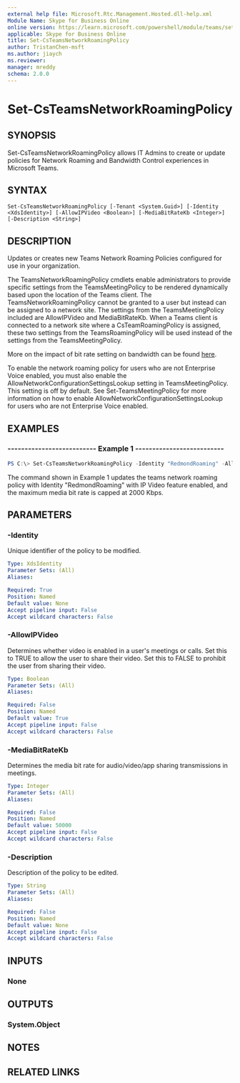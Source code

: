 ```yaml
---
external help file: Microsoft.Rtc.Management.Hosted.dll-help.xml
Module Name: Skype for Business Online
online version: https://learn.microsoft.com/powershell/module/teams/set-csteamsnetworkroamingpolicy
applicable: Skype for Business Online
title: Set-CsTeamsNetworkRoamingPolicy
author: TristanChen-msft
ms.author: jiaych
ms.reviewer: 
manager: mreddy
schema: 2.0.0
---
```


# Set-CsTeamsNetworkRoamingPolicy

## SYNOPSIS

Set-CsTeamsNetworkRoamingPolicy allows IT Admins to create or update policies for Network Roaming and Bandwidth Control experiences in Microsoft Teams.

## SYNTAX

```
Set-CsTeamsNetworkRoamingPolicy [-Tenant <System.Guid>] [-Identity <XdsIdentity>] [-AllowIPVideo <Boolean>] [-MediaBitRateKb <Integer>] [-Description <String>]
```

## DESCRIPTION
Updates or creates new Teams Network Roaming Policies configured for use in your organization.

The TeamsNetworkRoamingPolicy cmdlets enable administrators to provide specific settings from the TeamsMeetingPolicy to be rendered dynamically based upon the location of the Teams client. The TeamsNetworkRoamingPolicy cannot be granted to a user but instead can be assigned to a network site.  The settings from the TeamsMeetingPolicy included are AllowIPVideo and MediaBitRateKb. When a Teams client is connected to a network site where a CsTeamRoamingPolicy is assigned, these two settings from the TeamsRoamingPolicy will be used instead of the settings from the TeamsMeetingPolicy.

More on the impact of bit rate setting on bandwidth can be found [here](https://learn.microsoft.com/microsoftteams/prepare-network).

To enable the network roaming policy for users who are not Enterprise Voice enabled, you must also enable the AllowNetworkConfigurationSettingsLookup setting in TeamsMeetingPolicy. This setting is off by default. See Set-TeamsMeetingPolicy for more information on how to enable AllowNetworkConfigurationSettingsLookup for users who are not Enterprise Voice enabled. 

## EXAMPLES

### -------------------------- Example 1 --------------------------
```powershell
PS C:\> Set-CsTeamsNetworkRoamingPolicy -Identity "RedmondRoaming" -AllowIPVideo $true -MediaBitRateKb 2000 -Description "Redmond campus roaming policy"
```

The command shown in  Example 1 updates the teams network roaming policy with Identity "RedmondRoaming" with IP Video feature enabled, and the maximum media bit rate is capped at 2000 Kbps.

## PARAMETERS

### -Identity
Unique identifier of the policy to be modified.

```yaml
Type: XdsIdentity
Parameter Sets: (All)
Aliases:

Required: True
Position: Named
Default value: None
Accept pipeline input: False
Accept wildcard characters: False
```

### -AllowIPVideo
Determines whether video is enabled in a user's meetings or calls. 
Set this to TRUE to allow the user to share their video. Set this to FALSE to prohibit the user from sharing their video.

```yaml
Type: Boolean
Parameter Sets: (All)
Aliases:

Required: False
Position: Named
Default value: True
Accept pipeline input: False
Accept wildcard characters: False
```

### -MediaBitRateKb
Determines the media bit rate for audio/video/app sharing transmissions in meetings.

```yaml
Type: Integer
Parameter Sets: (All)
Aliases:

Required: False
Position: Named
Default value: 50000
Accept pipeline input: False
Accept wildcard characters: False
```

### -Description
Description of the policy to be edited.

```yaml
Type: String
Parameter Sets: (All)
Aliases:

Required: False
Position: Named
Default value: None
Accept pipeline input: False
Accept wildcard characters: False
```

## INPUTS

### None

## OUTPUTS

### System.Object

## NOTES

## RELATED LINKS
